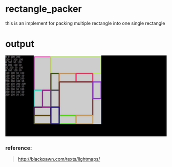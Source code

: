 # rectangle_packer

this is an implement for packing multiple rectangle into one single rectangle

# output
![display](imgs/haha.jpg)
### reference:
> http://blackpawn.com/texts/lightmaps/